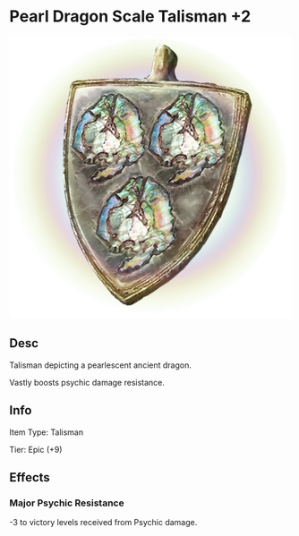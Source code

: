 # Pearl Dragon Scale Talisman +2

![Copyrighted Image](PearlDragonScaleTalisman+2.png)

## Desc

Talisman depicting a pearlescent ancient dragon.

Vastly boosts psychic damage resistance.

## Info

Item Type: Talisman

Tier: Epic (+9)

## Effects

### Major Psychic Resistance

-3 to victory levels received from Psychic damage.
